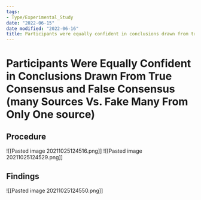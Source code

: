 ```yaml
---
tags:
- Type/Experimental_Study
date: "2022-06-15"
date modified: "2022-06-16"
title: Participants were equally confident in conclusions drawn from true consensus and false consensus (many sources vs. fake many from only one source)
---
```


# Participants Were Equally Confident in Conclusions Drawn From True Consensus and False Consensus (many Sources Vs. Fake Many From Only One source)

## Procedure
![[Pasted image 20211025124516.png]]
![[Pasted image 20211025124529.png]]

## Findings
![[Pasted image 20211025124550.png]]
